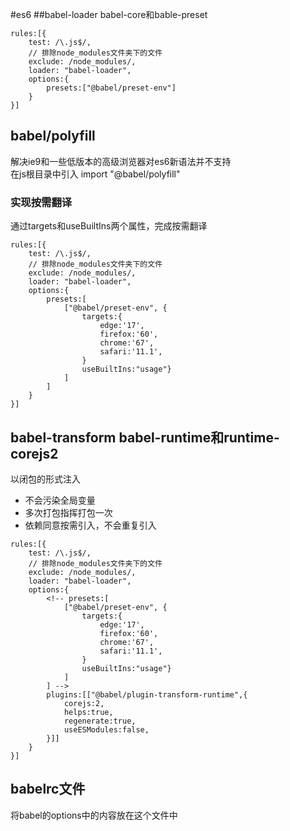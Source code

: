 #es6
##babel-loader babel-core和bable-preset
```
rules:[{
    test: /\.js$/,
    // 排除node_modules文件夹下的文件
    exclude: /node_modules/,
    loader: "babel-loader",
    options:{
        presets:["@babel/preset-env"]
    }
}]
```
## babel/polyfill
解决ie9和一些低版本的高级浏览器对es6新语法并不支持   
在js根目录中引入 import "@babel/polyfill"
### 实现按需翻译
通过targets和useBuiltIns两个属性，完成按需翻译
```
rules:[{
    test: /\.js$/,
    // 排除node_modules文件夹下的文件
    exclude: /node_modules/,
    loader: "babel-loader",
    options:{
        presets:[
            ["@babel/preset-env", {
                targets:{
                    edge:'17',
                    firefox:'60',
                    chrome:'67',
                    safari:'11.1',
                }
                useBuiltIns:"usage"}
            ]
        ]
    }
}]
```
## babel-transform babel-runtime和runtime-corejs2
以闭包的形式注入
- 不会污染全局变量
- 多次打包指挥打包一次
- 依赖同意按需引入，不会重复引入
```
rules:[{
    test: /\.js$/,
    // 排除node_modules文件夹下的文件
    exclude: /node_modules/,
    loader: "babel-loader",
    options:{
        <!-- presets:[
            ["@babel/preset-env", {
                targets:{
                    edge:'17',
                    firefox:'60',
                    chrome:'67',
                    safari:'11.1',
                }
                useBuiltIns:"usage"}
            ]
        ] -->
        plugins:[["@babel/plugin-transform-runtime",{
            corejs:2,
            helps:true,
            regenerate:true,
            useESModules:false,
        }]]
    }
}]
```
## babelrc文件
将babel的options中的内容放在这个文件中